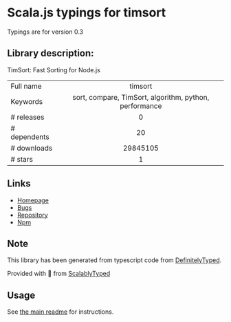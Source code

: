 
# Scala.js typings for timsort

Typings are for version 0.3

## Library description:
TimSort: Fast Sorting for Node.js

|                    |                 |
| ------------------ | :-------------: |
| Full name          | timsort |
| Keywords           | sort, compare, TimSort, algorithm, python, performance |
| # releases         | 0 |
| # dependents       | 20 |
| # downloads        | 29845105 |
| # stars            | 1 |

## Links
- [Homepage](https://github.com/mziccard/node-timsort)
- [Bugs](https://github.com/mziccard/node-timsort/issues)
- [Repository](https://github.com/mziccard/node-timsort)
- [Npm](https://www.npmjs.com/package/timsort)
    


## Note
This library has been generated from typescript code from [DefinitelyTyped](https://definitelytyped.org).

Provided with :purple_heart: from [ScalablyTyped](https://github.com/oyvindberg/ScalablyTyped)

## Usage
See [the main readme](../../readme.md) for instructions.


